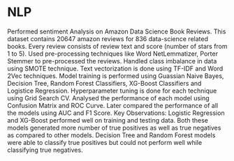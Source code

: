 # NLP

Performed sentiment Analysis on Amazon Data Science Book Reviews.
This dataset contains 20647 amazon reviews for 836 data-science related books. Every review consists of review text and score (number of stars from 1 to 5).
Used pre-processing techniques like Word NetLemmatizer, Porter Stemmer to pre-processed the reviews.
Handled class imbalance in data using SMOTE technique.
Text vectorization is done using TF-IDF and Word 2Vec techniques.
Model training is performed using Guassian Naive Bayes, Decision Tree, Random Forest Classifiers, XG-Boost Classifiers and Logistice Regression.
Hyperparameter tuning is done for each technique using Grid Search CV.
Analysed the performance of each model using Confusion Matrix and ROC Curve.
Later compared the performance of all the models using AUC and F1 Score.
Key Observations:
Logistic Regression and XG-Boost performed well on training and testing data. Both these models generated more number of true positives as well as true negatives as compared to other models.
Decision Tree and Random Forest models were able to classify true positives but could not perform well while classifying true negatives.

